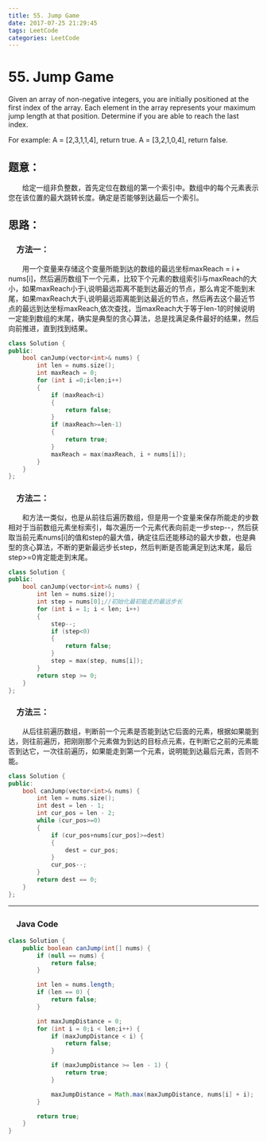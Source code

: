 ```yaml
---
title: 55. Jump Game
date: 2017-07-25 21:29:45
tags: LeetCode
categories: LeetCode
---
```


# 55. Jump Game

Given an array of non-negative integers, you are initially positioned at the first index of the array.
Each element in the array represents your maximum jump length at that position.
Determine if you are able to reach the last index.

For example:
A = [2,3,1,1,4], return true.
A = [3,2,1,0,4], return false.

<!--more-->

## 题意：

　　给定一组非负整数，首先定位在数组的第一个索引中。数组中的每个元素表示您在该位置的最大跳转长度。确定是否能够到达最后一个索引。

## 思路：

### 　方法一：

　　用一个变量来存储这个变量所能到达的数组的最远坐标maxReach = i + nums[i]，然后遍历数组下一个元素，比较下个元素的数组索引i与maxReach的大小，如果maxReach小于i,说明最远距离不能到达最近的节点，那么肯定不能到末尾，如果maxReach大于i,说明最远距离能到达最近的节点，然后再去这个最近节点的最远到达坐标maxReach,依次查找，当maxReach大于等于len-1的时候说明一定能到数组的末尾，确实是典型的贪心算法，总是找满足条件最好的结果，然后向前推进，直到找到结果。

```c++
class Solution {
public:
	bool canJump(vector<int>& nums) {
		int len = nums.size();
		int maxReach = 0;
		for (int i =0;i<len;i++)
		{
			if (maxReach<i)
			{
				return false;
			}
			if (maxReach>=len-1)
			{
				return true;
			}
			maxReach = max(maxReach, i + nums[i]);
		}
	}
};
```

### 　方法二：

　　和方法一类似，也是从前往后遍历数组，但是用一个变量来保存所能走的步数相对于当前数组元素坐标索引，每次遍历一个元素代表向前走一步step--，然后获取当前元素nums[i]的值和step的最大值，确定往后还能移动的最大步数，也是典型的贪心算法，不断的更新最远步长step，然后判断是否能满足到达末尾，最后step>=0肯定能走到末尾。

```c++
class Solution {
public:
	bool canJump(vector<int>& nums) {
		int len = nums.size();
		int step = nums[0];//初始化最初能走的最远步长
		for (int i = 1; i < len; i++)
		{
			step--;
			if (step<0)
			{
				return false;
			}
			step = max(step, nums[i]);
		}
		return step >= 0;
	}
};
```

### 　方法三：

　　从后往前遍历数组，判断前一个元素是否能到达它后面的元素，根据如果能到达，则往前遍历，把刚刚那个元素做为到达的目标点元素，在判断它之前的元素能否到达它，一次往前遍历，如果能走到第一个元素，说明能到达最后元素，否则不能。

```c++
class Solution {
public:
	bool canJump(vector<int>& nums) {
		int len = nums.size();
		int dest = len - 1;
		int cur_pos = len - 2;
		while (cur_pos>=0)
		{
			if (cur_pos+nums[cur_pos]>=dest)
			{
				dest = cur_pos;
			}
			cur_pos--;
		}
		return dest == 0;
	}
};
```


---------------------------------------------------
### 　Java Code
```Java
class Solution {
    public boolean canJump(int[] nums) {
        if (null == nums) {
            return false;
        }

        int len = nums.length;
        if (len == 0) {
            return false;
        }

        int maxJumpDistance = 0;
        for (int i = 0;i < len;i++) {
            if (maxJumpDistance < i) {
                return false;
            }

            if (maxJumpDistance >= len - 1) {
                return true;
            }

            maxJumpDistance = Math.max(maxJumpDistance, nums[i] + i);
        }

        return true;
    }
}
```

